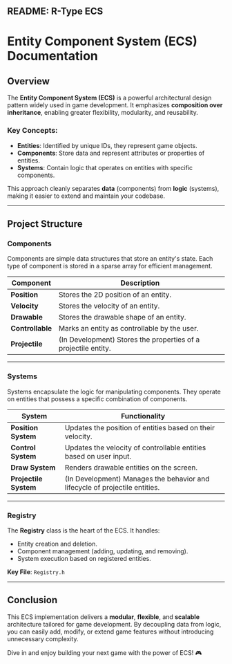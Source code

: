 ## README: R-Type ECS
# Entity Component System (ECS) Documentation

## Overview  
The **Entity Component System (ECS)** is a powerful architectural design pattern widely used in game development. It emphasizes **composition over inheritance**, enabling greater flexibility, modularity, and reusability.  

### Key Concepts:  
- **Entities**: Identified by unique IDs, they represent game objects.  
- **Components**: Store data and represent attributes or properties of entities.  
- **Systems**: Contain logic that operates on entities with specific components.  

This approach cleanly separates **data** (components) from **logic** (systems), making it easier to extend and maintain your codebase.

---

## Project Structure  

### Components  
Components are simple data structures that store an entity's state. Each type of component is stored in a sparse array for efficient management.

| **Component** | **Description** |
|---------------|------------------|
| **Position**  | Stores the 2D position of an entity. |
| **Velocity**  | Stores the velocity of an entity. |
| **Drawable**  | Stores the drawable shape of an entity. |
| **Controllable** | Marks an entity as controllable by the user. |
| **Projectile** | (In Development) Stores the properties of a projectile entity. |

---

### Systems  
Systems encapsulate the logic for manipulating components. They operate on entities that possess a specific combination of components.  

| **System** | **Functionality** |
|------------|--------------------|
| **Position System** | Updates the position of entities based on their velocity. |
| **Control System**  | Updates the velocity of controllable entities based on user input. |
| **Draw System**     | Renders drawable entities on the screen. |
| **Projectile System** | (In Development) Manages the behavior and lifecycle of projectile entities. |

---

### Registry  
The **Registry** class is the heart of the ECS. It handles:  
- Entity creation and deletion.  
- Component management (adding, updating, and removing).  
- System execution based on registered entities.  

**Key File**: `Registry.h`

---

## Conclusion  
This ECS implementation delivers a **modular**, **flexible**, and **scalable** architecture tailored for game development. By decoupling data from logic, you can easily add, modify, or extend game features without introducing unnecessary complexity.  

Dive in and enjoy building your next game with the power of ECS! 🎮